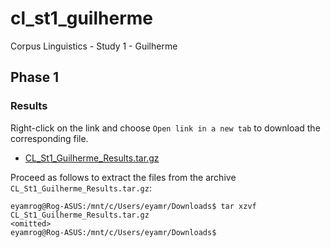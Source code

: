 # cl_st1_guilherme
Corpus Linguistics - Study 1 - Guilherme

## Phase 1
### Results
Right-click on the link and choose `Open link in a new tab` to download the corresponding file.
- [CL_St1_Guilherme_Results.tar.gz](https://pucsp-my.sharepoint.com/:u:/g/personal/ra00341729_pucsp_edu_br/EaJzyE91c8ZNi6ARuoftA4QBrmuEPxYlVecJssQMtR_y9w?e=a3Mbxo)

Proceed as follows to extract the files from the archive `CL_St1_Guilherme_Results.tar.gz`:

```
eyamrog@Rog-ASUS:/mnt/c/Users/eyamr/Downloads$ tar xzvf CL_St1_Guilherme_Results.tar.gz
<omitted>
eyamrog@Rog-ASUS:/mnt/c/Users/eyamr/Downloads$ 
```
